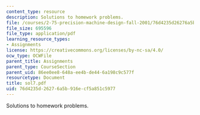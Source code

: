 ```yaml
---
content_type: resource
description: Solutions to homework problems.
file: /courses/2-75-precision-machine-design-fall-2001/76d4235d26276a5b916ecf5a851c5977_sol7.pdf
file_size: 695596
file_type: application/pdf
learning_resource_types:
- Assignments
license: https://creativecommons.org/licenses/by-nc-sa/4.0/
ocw_type: OCWFile
parent_title: Assignments
parent_type: CourseSection
parent_uid: 86ee0ee8-648a-ee4b-de44-6a198c9c577f
resourcetype: Document
title: sol7.pdf
uid: 76d4235d-2627-6a5b-916e-cf5a851c5977
---
```

Solutions to homework problems.